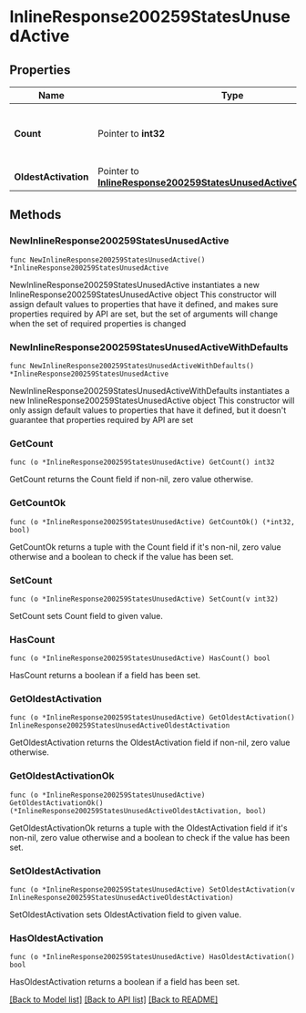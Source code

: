 # InlineResponse200259StatesUnusedActive

## Properties

Name | Type | Description | Notes
------------ | ------------- | ------------- | -------------
**Count** | Pointer to **int32** | The number of unused, active licenses | [optional] 
**OldestActivation** | Pointer to [**InlineResponse200259StatesUnusedActiveOldestActivation**](InlineResponse200259StatesUnusedActiveOldestActivation.md) |  | [optional] 

## Methods

### NewInlineResponse200259StatesUnusedActive

`func NewInlineResponse200259StatesUnusedActive() *InlineResponse200259StatesUnusedActive`

NewInlineResponse200259StatesUnusedActive instantiates a new InlineResponse200259StatesUnusedActive object
This constructor will assign default values to properties that have it defined,
and makes sure properties required by API are set, but the set of arguments
will change when the set of required properties is changed

### NewInlineResponse200259StatesUnusedActiveWithDefaults

`func NewInlineResponse200259StatesUnusedActiveWithDefaults() *InlineResponse200259StatesUnusedActive`

NewInlineResponse200259StatesUnusedActiveWithDefaults instantiates a new InlineResponse200259StatesUnusedActive object
This constructor will only assign default values to properties that have it defined,
but it doesn't guarantee that properties required by API are set

### GetCount

`func (o *InlineResponse200259StatesUnusedActive) GetCount() int32`

GetCount returns the Count field if non-nil, zero value otherwise.

### GetCountOk

`func (o *InlineResponse200259StatesUnusedActive) GetCountOk() (*int32, bool)`

GetCountOk returns a tuple with the Count field if it's non-nil, zero value otherwise
and a boolean to check if the value has been set.

### SetCount

`func (o *InlineResponse200259StatesUnusedActive) SetCount(v int32)`

SetCount sets Count field to given value.

### HasCount

`func (o *InlineResponse200259StatesUnusedActive) HasCount() bool`

HasCount returns a boolean if a field has been set.

### GetOldestActivation

`func (o *InlineResponse200259StatesUnusedActive) GetOldestActivation() InlineResponse200259StatesUnusedActiveOldestActivation`

GetOldestActivation returns the OldestActivation field if non-nil, zero value otherwise.

### GetOldestActivationOk

`func (o *InlineResponse200259StatesUnusedActive) GetOldestActivationOk() (*InlineResponse200259StatesUnusedActiveOldestActivation, bool)`

GetOldestActivationOk returns a tuple with the OldestActivation field if it's non-nil, zero value otherwise
and a boolean to check if the value has been set.

### SetOldestActivation

`func (o *InlineResponse200259StatesUnusedActive) SetOldestActivation(v InlineResponse200259StatesUnusedActiveOldestActivation)`

SetOldestActivation sets OldestActivation field to given value.

### HasOldestActivation

`func (o *InlineResponse200259StatesUnusedActive) HasOldestActivation() bool`

HasOldestActivation returns a boolean if a field has been set.


[[Back to Model list]](../README.md#documentation-for-models) [[Back to API list]](../README.md#documentation-for-api-endpoints) [[Back to README]](../README.md)


